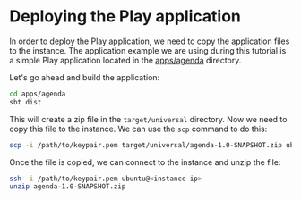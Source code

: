 # Deploying the Play application
In order to deploy the Play application, we need to copy the application files to the instance. The application example we are using during this tutorial is a simple Play application located in the [apps/agenda](apps/agenda) directory.

Let's go ahead and build the application:

```bash
cd apps/agenda
sbt dist
```

This will create a zip file in the `target/universal` directory. Now we need to copy this file to the instance. We can use the `scp` command to do this:

```bash
scp -i /path/to/keypair.pem target/universal/agenda-1.0-SNAPSHOT.zip ubuntu@<instance-ip>:/home/ubuntu
```

Once the file is copied, we can connect to the instance and unzip the file:

```bash
ssh -i /path/to/keypair.pem ubuntu@<instance-ip>
unzip agenda-1.0-SNAPSHOT.zip
```